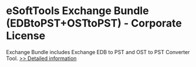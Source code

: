 # eSoftTools Exchange Bundle (EDBtoPST+OSTtoPST) - Corporate License
Exchange Bundle includes Exchange EDB to PST and OST to PST Converter Tool.
[>> Detailed information](https://secure.shareit.com/shareit/product.html?productid=300877634&affiliateid=200057808)
